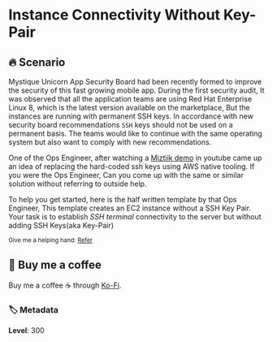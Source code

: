# Instance Connectivity Without Key-Pair

## 🔥 Scenario

Mystique Unicorn App Security Board had been recently formed to improve the security of this fast growing mobile app. During the first security audit, It was observed that all the application teams are using Red Hat Enterprise Linux 8, which is the latest version available on the marketplace, But the instances are running with permanent SSH keys. In accordance with new security board recommendations `SSH` keys should not be used on a permanent basis. The teams would like to continue with the same operating system but also want to comply with new recommendations.

One of the Ops Engineer, after watching a [Miztiik demo][1] in youtube came up an idea of replacing the hard-coded ssh keys using AWS native tooling. If you were the Ops Engineer, Can you come up with the same or similar solution without referring to outside help.

To help you get started, here is the half written template by that Ops Engineer, This template creates an EC2 instance without a SSH Key Pair. Your task is to establish _SSH terminal_ connectivity to the server but without adding SSH Keys(aka Key-Pair)

<sup>Give me a helping hand: [Refer][1]</sup>

## 👋 Buy me a coffee

Buy me a coffee ☕ through [Ko-Fi](https://ko-fi.com/miztiik).

### 🏷️ Metadata

**Level**: 300

[1]: https://www.youtube.com/channel/UC_evcfxhjjui5hChhLE08tQ/search?query=security+ssh

